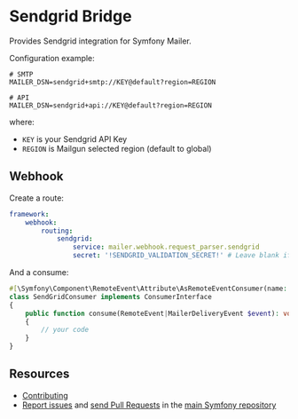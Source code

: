 Sendgrid Bridge
===============

Provides Sendgrid integration for Symfony Mailer.

Configuration example:

```env
# SMTP
MAILER_DSN=sendgrid+smtp://KEY@default?region=REGION

# API
MAILER_DSN=sendgrid+api://KEY@default?region=REGION
```

where:
 - `KEY` is your Sendgrid API Key
 - `REGION` is Mailgun selected region (default to global)

Webhook
-------

Create a route:

```yaml
framework:
    webhook:
        routing:
            sendgrid:
                service: mailer.webhook.request_parser.sendgrid
                secret: '!SENDGRID_VALIDATION_SECRET!' # Leave blank if you dont want to use the signature validation
```

And a consume:

```php
#[\Symfony\Component\RemoteEvent\Attribute\AsRemoteEventConsumer(name: 'sendgrid')]
class SendGridConsumer implements ConsumerInterface
{
    public function consume(RemoteEvent|MailerDeliveryEvent $event): void
    {
        // your code
    }
}
```

Resources
---------

 * [Contributing](https://symfony.com/doc/current/contributing/index.html)
 * [Report issues](https://github.com/symfony/symfony/issues) and
   [send Pull Requests](https://github.com/symfony/symfony/pulls)
   in the [main Symfony repository](https://github.com/symfony/symfony)
